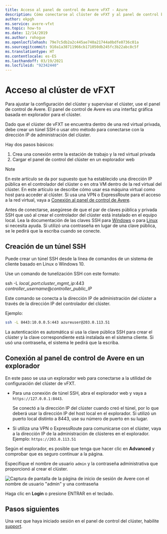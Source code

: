 ```yaml
---
title: Acceso al panel de control de Avere vFXT - Azure
description: Cómo conectarse al clúster de vFXT y al panel de control basado en explorador de Avere para configurar Avere vFXT
author: ekpgh
ms.service: avere-vfxt
ms.topic: how-to
ms.date: 12/14/2019
ms.author: rohogue
ms.openlocfilehash: 79e7c5db2a2c445ae740a21744a0bdfe0736c01a
ms.sourcegitcommit: 910a1a38711966cb171050db245fc3b22abc8c5f
ms.translationtype: HT
ms.contentlocale: es-ES
ms.lasthandoff: 03/19/2021
ms.locfileid: "92342440"
---
```

# <a name="access-the-vfxt-cluster"></a>Acceso al clúster de vFXT

Para ajustar la configuración del clúster y supervisar el clúster, use el panel de control de Avere. El panel de control de Avere es una interfaz gráfica basada en explorador para el clúster.

Dado que el clúster de vFXT se encuentra dentro de una red virtual privada, debe crear un túnel SSH o usar otro método para conectarse con la dirección IP de administración del clúster.

Hay dos pasos básicos:

1. Crea una conexión entre la estación de trabajo y la red virtual privada
1. Cargar el panel de control del clúster en un explorador web

> [!NOTE]
> En este artículo se da por supuesto que ha establecido una dirección IP pública en el controlador del clúster o en otra VM dentro de la red virtual del clúster. En este artículo se describe cómo usar esa máquina virtual como host para acceder al clúster. Si usa una VPN o ExpressRoute para el acceso a la red virtual, vaya a [Conexión al panel de control de Avere](#connect-to-the-avere-control-panel-in-a-browser).

Antes de conectarse, asegúrese de que el par de claves pública y privada SSH que usó al crear el controlador del clúster está instalado en el equipo local. Lea la documentación de las claves SSH para [Windows](../virtual-machines/linux/ssh-from-windows.md) o para [Linux](../virtual-machines/linux/mac-create-ssh-keys.md) si necesita ayuda. Si utilizó una contraseña en lugar de una clave pública, se le pedirá que la escriba cuando se conecte.

## <a name="create-an-ssh-tunnel"></a>Creación de un túnel SSH

Puede crear un túnel SSH desde la línea de comandos de un sistema de cliente basado en Linux o Windows 10.

Use un comando de tunelización SSH con este formato:

ssh -L *local_port*:*cluster_mgmt_ip*:443 *controller_username*\@*controller_public_IP*

Este comando se conecta a la dirección IP de administración del clúster a través de la dirección IP del controlador del clúster.

Ejemplo:

```sh
ssh -L 8443:10.0.0.5:443 azureuser@203.0.113.51
```

La autenticación es automática si usa la clave pública SSH para crear el clúster y la clave correspondiente está instalada en el sistema cliente. Si usó una contraseña, el sistema le pedirá que la escriba.

## <a name="connect-to-the-avere-control-panel-in-a-browser"></a>Conexión al panel de control de Avere en un explorador

En este paso se usa un explorador web para conectarse a la utilidad de configuración del clúster de vFXT.

* Para una conexión de túnel SSH, abra el explorador web y vaya a `https://127.0.0.1:8443`.

  Se conectó a la dirección IP del clúster cuando creó el túnel, por lo que deberá usar la dirección IP del host local en el explorador. Si utilizó un puerto local distinto a 8443, use su número de puerto en su lugar.

* Si utiliza una VPN o ExpressRoute para comunicarse con el clúster, vaya a la dirección IP de la administración de clústeres en el explorador. Ejemplo: ``https://203.0.113.51``

Según el explorador, es posible que tenga que hacer clic en **Advanced** y comprobar que es seguro continuar a la página.

Especifique el nombre de usuario `admin` y la contraseña administrativa que proporcionó al crear el clúster.

![Captura de pantalla de la página de inicio de sesión de Avere con el nombre de usuario "admin" y una contraseña](media/avere-vfxt-gui-login.png)

Haga clic en **Login** o presione ENTRAR en el teclado.

## <a name="next-steps"></a>Pasos siguientes

Una vez que haya iniciado sesión en el panel de control del clúster, habilite [support](avere-vfxt-enable-support.md).
